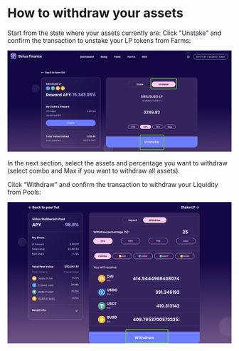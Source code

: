 # How to withdraw your assets

Start from the state where your assets currently are: Click "Unstake" and confirm the transaction to unstake your LP tokens from Farms:

![](<../.gitbook/assets/image (5).png>)

In the next section, select the assets and percentage you want to withdraw (select combo and Max if you want to withdraw all assets).

Click “Withdraw” and confirm the transaction to withdraw your Liquidity from Pools:

![](<../.gitbook/assets/image (21).png>)
